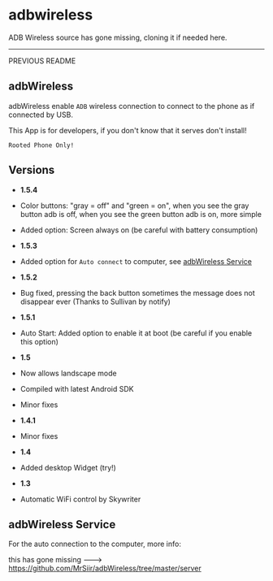 adbwireless
==========

ADB Wireless source has gone missing, cloning it if needed here.

----------

PREVIOUS README

adbWireless
----------
adbWireless enable `ADB` wireless connection to connect to the phone as if connected by USB.

This App is for developers, if you don't know that it serves don't install!

`Rooted Phone Only!`

Versions
----------
* **1.5.4**
 * Color buttons: "gray = off" and "green = on", when you see the gray button adb is off, when you see the green button adb is on, more simple
 * Added option: Screen always on (be careful with battery consumption)
 
* **1.5.3**
 * Added option for `Auto connect` to computer, see [adbWireless Service](https://github.com/MrSiir/adbWireless#adbwireless-service)

* **1.5.2**
 * Bug fixed, pressing the back button sometimes the message does not disappear ever (Thanks to Sullivan by notify)

* **1.5.1**
 * Auto Start: Added option to enable it at boot (be careful if you enable this option)

* **1.5**
 * Now allows landscape mode
 * Compiled with latest Android SDK
 * Minor fixes

* **1.4.1**
 * Minor fixes

* **1.4**
 * Added desktop Widget (try!)

* **1.3**
 * Automatic WiFi control by Skywriter


adbWireless Service
----------
For the auto connection to the computer, more info:

this has gone missing ---> https://github.com/MrSiir/adbWireless/tree/master/server

